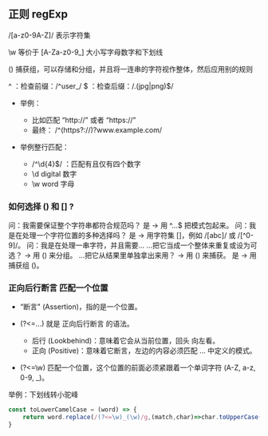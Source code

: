 
## 正则 regExp

/[a-z0-9A-Z]/ 表示字符集

 \w 等价于 [A-Za-z0-9_] 大小写字母数字和下划线

() 捕获组，可以存储和分组，并且将一连串的字符视作整体，然后应用别的规则

^ ：检查前缀：/^user_/
$ ：检查后缀：/\.(jpg|png)$/

- 举例：
    - 比如匹配 “http://” 或者 “https://”
    - 最终： /^(https?:\/\/)?www\.example\.com/

- 举例整行匹配：
    - /^\d{4}$/ ：匹配有且仅有四个数字
    - \d digital  数字
    - \w word 字母

### 如何选择 () 和 [] ?

问：我需要保证整个字符串都符合规范吗？
是 -> 用 ^...$ 把模式包起来。
问：我是在处理一个字符位置的多种选择吗？
是 -> 用字符集 []，例如 /[abc]/ 或 /[^0-9]/。
问：我是在处理一串字符，并且需要...
...把它当成一个整体来重复或设为可选？ -> 用 () 来分组。
...把它从结果里单独拿出来用？ -> 用 () 来捕获。
是 -> 用捕获组 ()。

### 正向后行断言 匹配一个位置

- “断言" (Assertion)，指的是一个位置。
- (?<=...) 就是 正向后行断言 的语法。
    - 后行 (Lookbehind)：意味着它会从当前位置，回头 向左看。
    - 正向 (Positive)：意味着它断言，左边的内容必须匹配 ... 中定义的模式。

- (?<=\w) 匹配一个位置，这个位置的前面必须紧跟着一个单词字符 (A-Z, a-z, 0-9, _)。

举例：下划线转小驼峰
```js
const toLowerCamelCase = (word) => {
    return word.replace(/(?<=\w)_(\w)/g,(match,char)=>char.toUpperCase());
}
```